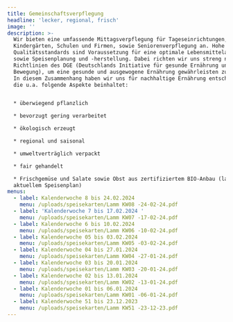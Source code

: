 ```yaml
---
title: Gemeinschaftsverpflegung
headline: 'lecker, regional, frisch'
image: ''
description: >-
  Wir bieten eine umfassende Mittagsverpflegung für Tageseinrichtungen,
  Kindergärten, Schulen und Firmen, sowie Seniorenverpflegung an. Hohe
  Qualitätsstandards sind Voraussetzung für eine optimale Lebensmittelauswahl
  sowie Speisenplanung und -herstellung. Dabei richten wir uns streng nach den
  Richtlinien des DGE (Deutschlands Initiative für gesunde Ernährung und mehr
  Bewegung), um eine gesunde und ausgewogene Ernährung gewährleisten zu können.
  In diesem Zusammenhang haben wir uns für nachhaltige Ernährung entschieden,
  die u.a. folgende Aspekte beinhaltet:


  * überwiegend pflanzlich

  * bevorzugt gering verarbeitet

  * ökologisch erzeugt

  * regional und saisonal

  * umweltverträglich verpackt

  * fair gehandelt

  * Frischgemüse und Salate sowie Obst aus zertifiziertem BIO-Anbau (laut
  aktuellem Speisenplan)
menus:
  - label: Kalenderwoche 8 bis 24.02.2024
    menu: /uploads/speisekarten/Lamm KW08 -24-02-24.pdf
  - label: 'Kalenderwoche 7 bis 17.02.2024 '
    menu: /uploads/speisekarten/Lamm KW07 -17-02-24.pdf
  - label: Kalenderwoche 6 bis 10.02.2024
    menu: /uploads/speisekarten/Lamm KW06 -10-02-24.pdf
  - label: Kalenderwoche 05 bis 03.02.2024
    menu: /uploads/speisekarten/Lamm KW05 -03-02-24.pdf
  - label: Kalenderwoche 04 bis 27.01.2024
    menu: /uploads/speisekarten/Lamm KW04 -27-01-24.pdf
  - label: Kalenderwoche 03 bis 20.01.2024
    menu: /uploads/speisekarten/Lamm KW03 -20-01-24.pdf
  - label: Kalenderwoche 02 bis 13.01.2024
    menu: /uploads/speisekarten/Lamm KW02 -13-01-24.pdf
  - label: Kalenderwoche 01 bis 06.01.2024
    menu: /uploads/speisekarten/Lamm KW01 -06-01-24.pdf
  - label: Kalenderwoche 51 bis 23.12.2023
    menu: /uploads/speisekarten/Lamm KW51 -23-12-23.pdf
---
```


